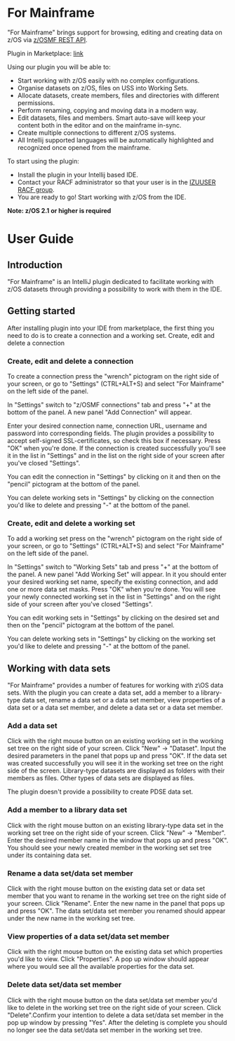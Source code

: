 # For Mainframe
"For Mainframe" brings support for browsing, editing and creating data on z/OS via 
<a href="https://www.ibm.com/docs/en/zos/2.4.0?topic=guide-using-zosmf-rest-services">z/OSMF REST API</a>.

Plugin in Marketplace: [link](https://plugins.jetbrains.com/plugin/16353-for-mainframe)

Using our plugin you will be able to:
* Start working with z/OS easily with no complex configurations.
* Organise datasets on z/OS, files on USS into Working Sets.
* Allocate datasets, create members, files and directories with different permissions.
* Perform renaming, copying and moving data in a modern way.
* Edit datasets, files and members. Smart auto-save will keep your content both in the editor and on the mainframe in-sync.
* Create multiple connections to different z/OS systems.
* All Intellij supported languages will be automatically highlighted and recognized once opened from the mainframe.

To start using the plugin:
* Install the plugin in your Intellij based IDE.
* Contact your RACF administrator so that your user is in the 
  <a href="https://www.ibm.com/docs/en/zos/2.4.0?topic=guide-security-structures-zosmf">IZUUSER RACF group</a>.
* You are ready to go! Start working with z/OS from the IDE.

**Note: z/OS 2.1 or higher is required**

# User Guide

## Introduction
"For Mainframe" is an IntelliJ plugin dedicated to facilitate working with z/OS datasets through providing a possibility to work with them in the IDE.

## Getting started
After installing plugin into your IDE from marketplace, the first thing you need to do is to create a connection and a working set.
Create, edit and delete a connection

### Create, edit and delete a connection
To create a connection press the "wrench" pictogram on the right side of your screen, or go to "Settings" (CTRL+ALT+S) and select "For Mainframe" on the left side of the panel.

In "Settings" switch to "z/OSMF connections" tab and press "+" at the bottom of the panel. A new panel "Add Connection" will appear.

Enter your desired connection name, connection URL, username and password into corresponding fields. The plugin provides a possibility to accept self-signed SSL-certificates, so check this box if necessary. Press "OK" when you're done. If the connection is created successfully you'll see it in the list in "Settings" and in the list on the right side of your screen after you've closed "Settings".

You can edit the connection in "Settings" by clicking on it and then on the "pencil" pictogram at the bottom of the panel.

You can delete working sets in "Settings" by clicking on the connection you'd like to delete and pressing "-" at the bottom of the panel.
### Create, edit and delete a working set
To add a working set press on the "wrench" pictogram on the right side of your screen, or go to "Settings" (CTRL+ALT+S) and select "For Mainframe" on the left side of the panel.

In "Settings" switch to "Working Sets" tab and press "+" at the bottom of the panel. A new panel "Add Working Set" will appear. In it you should enter your desired working set name, specify the existing connection, and add one or more data set masks. Press "OK" when you're done. You will see your newly connected working set in the list in "Settings" and on the right side of your screen after you've closed "Settings".

You can edit working sets in "Settings" by clicking on the desired set and then on the "pencil" pictogram at the bottom of the panel.

You can delete working sets in "Settings" by clicking on the working set you'd like to delete and pressing "-" at the bottom of the panel.

## Working with data sets
"For Mainframe" provides a number of features for working with z\OS data sets. With the plugin you can create a data set, add a member to a library-type data set, rename a data set or a data set member, view properties of a data set or a data set member, and delete a data set or a data set member.

### Add a data set
Click with the right mouse button on an existing working set in the working set tree on the right side of your screen. Click "New" → "Dataset". Input the desired parameters in the panel that pops up and press "OK". If the data set was created successfully you will see it in the working set tree on the right side of the screen. Library-type datasets are displayed as folders with their members as files. Other types of data sets are displayed as files.

The plugin doesn't provide a possibility to create PDSE data set.

### Add a member to a library data set
Click with the right mouse button on an existing library-type data set in the working set tree on the right side of your screen. Click "New" → "Member". Enter the desired member name in the window that pops up and press "OK". You should see your newly created member in the working set set tree under its containing data set.

### Rename a data set/data set member
Click with the right mouse button on the existing data set or data set member that you want to rename in the working set tree on the right side of your screen. Click "Rename". Enter the new name in the panel that pops up and press "OK". The data set/data set member you renamed should appear under the new name in the working set tree.

### View properties of a data set/data set member
Click with the right mouse button on the existing data set which properties you'd like to view. Click "Properties". A pop up window should appear where you would see all the available properties for the data set.

### Delete data set/data set member
Click with the right mouse button on the data set/data set member you'd like to delete in the working set tree on the right side of your screen. Click "Delete".Confirm your intention to delete a data set/data set member in the pop up window by pressing "Yes". After the deleting is complete you should no longer see the data set/data set member in the working set tree.
